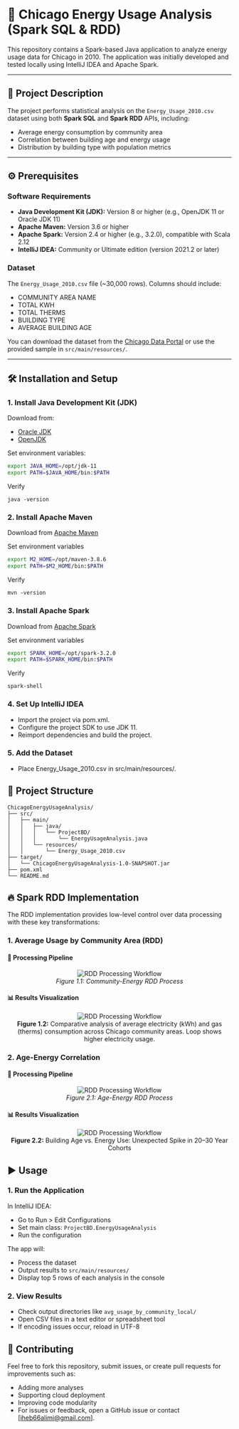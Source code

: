 # 🌆 Chicago Energy Usage Analysis (Spark SQL & RDD)

This repository contains a Spark-based Java application to analyze energy usage data for Chicago in 2010. 
The application was initially developed and tested locally using IntelliJ IDEA and Apache Spark.

---

## 📌 Project Description

The project performs statistical analysis on the `Energy_Usage_2010.csv` dataset using both **Spark SQL** and **Spark RDD** APIs, including:

- Average energy consumption by community area
- Correlation between building age and energy usage
- Distribution by building type with population metrics

---

## ⚙️ Prerequisites

### Software Requirements

- **Java Development Kit (JDK):** Version 8 or higher (e.g., OpenJDK 11 or Oracle JDK 11)  
- **Apache Maven:** Version 3.6 or higher  
- **Apache Spark:** Version 2.4 or higher (e.g., 3.2.0), compatible with Scala 2.12  
- **IntelliJ IDEA:** Community or Ultimate edition (version 2021.2 or later)

### Dataset

The `Energy_Usage_2010.csv` file (~30,000 rows). Columns should include:

- COMMUNITY AREA NAME  
- TOTAL KWH  
- TOTAL THERMS  
- BUILDING TYPE  
- AVERAGE BUILDING AGE  

You can download the dataset from the [Chicago Data Portal](https://data.cityofchicago.org) or use the provided sample in `src/main/resources/`.

---

## 🛠️ Installation and Setup

### 1. Install Java Development Kit (JDK)

Download from:

- [Oracle JDK](https://www.oracle.com/java/technologies/javase-downloads.html)  
- [OpenJDK](https://jdk.java.net/)

Set environment variables:

```bash
export JAVA_HOME=/opt/jdk-11
export PATH=$JAVA_HOME/bin:$PATH
```

Verify

```
java -version
```
### 2. Install Apache Maven

Download from [Apache Maven](https://maven.apache.org/download.cgi)

Set environment variables

```bash
export M2_HOME=/opt/maven-3.8.6
export PATH=$M2_HOME/bin:$PATH
```

Verify

```
mvn -version
```

### 3. Install Apache Spark

Download from [Apache Spark](https://spark.apache.org/downloads.html)

Set environment variables

```bash
export SPARK_HOME=/opt/spark-3.2.0
export PATH=$SPARK_HOME/bin:$PATH
```

Verify

```
spark-shell
```

### 4. Set Up IntelliJ IDEA
- Import the project via pom.xml.
- Configure the project SDK to use JDK 11.
- Reimport dependencies and build the project.

### 5. Add the Dataset

- Place Energy_Usage_2010.csv in src/main/resources/.


## 📁 Project Structure

```text
ChicagoEnergyUsageAnalysis/
├── src/
│   ├── main/
│   │   ├── java/
│   │   │   └── ProjectBD/
│   │   │       └── EnergyUsageAnalysis.java
│   │   └── resources/
│   │       └── Energy_Usage_2010.csv
├── target/
│   └── ChicagoEnergyUsageAnalysis-1.0-SNAPSHOT.jar
├── pom.xml
└── README.md
```

## 🔥 Spark RDD Implementation
The RDD implementation provides low-level control over data processing with these key transformations:

### 1. Average Usage by Community Area (RDD)
#### 🔄 Processing Pipeline
<div align="center">
  <img src="src/main/java/ProjectBD/DotFilesForRDD/RDD1.png" alt="RDD Processing Workflow"/>
  <br>
  <em>Figure 1.1: Community-Energy RDD Process</em>
</div>

#### 📊 Results Visualization
<div align="center">
  <img src="src/main/resources/RDDoutput/charts/community_usage_avg_usage_by_community_rdd.png" alt="RDD Processing Workflow"/>
  <br>
  <strong>Figure 1.2:</strong> Comparative analysis of average electricity (kWh) and gas (therms) consumption across Chicago community areas. Loop shows higher electricity usage.
</div>

### 2. Age-Energy Correlation
#### 🔄 Processing Pipeline
<div align="center">
  <img src="src/main/java/ProjectBD/DotFilesForRDD/RDD2.png" alt="RDD Processing Workflow"/>
  <br>
  <em>Figure 2.1: Age-Energy RDD Process</em>
</div>

#### 📊 Results Visualization
<div align="center">
  <img src="src/main/resources/RDDoutput/charts/age_energy_age_energy_correlation_rdd.png" alt="RDD Processing Workflow"/>
  <br>
  <strong>Figure 2.2:</strong> Building Age vs. Energy Use: Unexpected Spike in 20–30 Year Cohorts
</div>

## ▶️ Usage
### 1. Run the Application

In IntelliJ IDEA:

- Go to Run > Edit Configurations
- Set main class: `ProjectBD.EnergyUsageAnalysis`
- Run the configuration

The app will:

- Process the dataset
- Output results to `src/main/resources/`
- Display top 5 rows of each analysis in the console

### 2. View Results

- Check output directories like `avg_usage_by_community_local/`
- Open CSV files in a text editor or spreadsheet tool
- If encoding issues occur, reload in UTF-8


## 💼 Contributing

Feel free to fork this repository, submit issues, or create pull requests for improvements such as:

- Adding more analyses
- Supporting cloud deployment
- Improving code modularity
- For issues or feedback, open a GitHub issue or contact [iheb66alimi@gmail.com].


